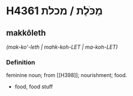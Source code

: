 # H4361 מַכֹּלֶת / מכלת

## makkôleth

_(mak-ko'-leth | mahk-koh-LET | ma-koh-LET)_

### Definition

feminine noun; from [[H398]]; nourishment; food.

- food, food stuff
